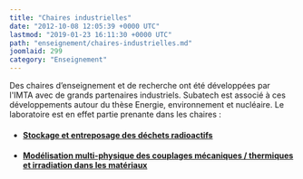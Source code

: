 ```yaml
---
title: "Chaires industrielles"
date: "2012-10-08 12:05:39 +0000 UTC"
lastmod: "2019-01-23 16:11:30 +0000 UTC"
path: "enseignement/chaires-industrielles.md"
joomlaid: 299
category: "Enseignement"
---
```

Des chaires d’enseignement et de recherche ont été développées par l'IMTA avec de grands partenaires industriels. Subatech est associé à ces développements autour du thèse Energie, environnement et nucléaire. Le laboratoire est en effet partie prenante dans les chaires :

*   #### [Stockage et entreposage des déchets radioactifs](http://www.mines-nantes.fr/fr/Entreprise/Nos-chaires/1-Stockage-et-entreposage-des-dechets-radioactifs)
    
*   #### [Modélisation multi-physique des couplages mécaniques / thermiques et irradiation dans les matériaux](http://www.mines-nantes.fr/fr/Entreprise/Nos-chaires/2-Modelisation-multi-physique-des-couplages-mecaniques-thermiques-et-irradiation-dans-les-materiaux)
